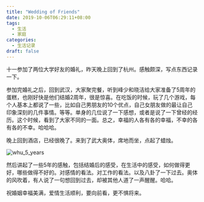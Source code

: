 ```yaml
---
title: "Wedding of Friends"
date: 2019-10-06T06:29:11+08:00
tags:
  - 生活
  - 家庭
categories: 
  - 生活记录
draft: false
---
```


十一参加了两位大学好友的婚礼，昨天晚上回到了杭州。感触颇深，写点东西记录一下。

参加完婚礼之后，回到武汉，大家聚完餐，听到峰少和晓洁给大家准备了5周年的蛋糕，也刚好快是他们结婚2周年，很是惊喜。在吃饭的时候，玩了几个游戏，每个人基本上都说了一些，比如自己男朋友的10个优点，自己女朋友做的最让自己印象深刻的几件事情。等等。单身的几位说了一下感想，或者是说了一下曾经的经历。这个时候，看到了大家不同的一面。总之，幸福的人各有各的幸福，不幸的各有各的不幸。哈哈哈。

晚上回到酒店，已经很晚了。来到了武大奥体，席地而坐，点起了蜡烛。

![whu_5_years](/images/whu_five_years.png)

然后讲起了一些5年的感触，包括结婚后的感受，在生活中的感受，如何做得更好，哪些做得不好的。对感情的看法。对工作的看法。以及八卦了一下过去。奥体的风吹着，有人说了一句想回到过去，却被其他人道了一声醒醒。哈哈。

祝婚姻幸福美满，爱情生活顺利，要向前看，更不惧将来。
